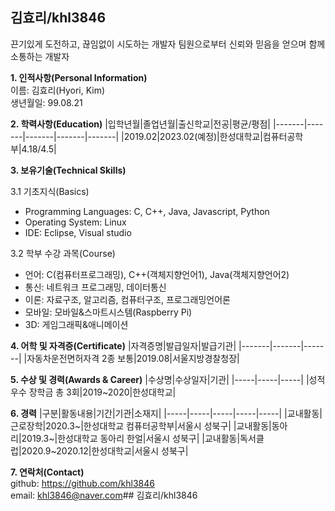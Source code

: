 ## 김효리/khl3846

끈기있게 도전하고, 끊임없이 시도하는 개발자
팀원으로부터 신뢰와 믿음을 얻으며 함께 소통하는 개발자

**1. 인적사항(Personal Information)**  
이름: 김효리(Hyori, Kim)  
생년월일: 99.08.21

**2. 학력사항(Education)**
|입학년월|졸업년월|출신학교|전공|평균/평점|
|-------|-------|-------|-------|-------|
|2019.02|2023.02(예정)|한성대학교|컴퓨터공학부|4.18/4.5|

**3. 보유기술(Technical Skills)**

3.1 기초지식(Basics)

* Programming Languages: C, C++, Java, Javascript, Python
* Operating System: Linux
* IDE: Eclipse, Visual studio

3.2 학부 수강 과목(Course)
* 언어: C(컴퓨터프로그래밍), C++(객체지향언어1), Java(객체지향언어2)
* 통신: 네트워크 프로그래밍, 데이터통신
* 이론: 자료구조, 알고리즘, 컴퓨터구조, 프로그래밍언어론
* 모바일: 모바일&스마트시스템(Raspberry Pi)
* 3D: 게임그래픽&애니메이션

**4. 어학 및 자격증(Certificate)**
|자격증명|발급일자|발급기관|
|-------|-------|-------|
|자동차운전면허자격 2종 보통|2019.08|서울지방경찰청장|

**5. 수상 및 경력(Awards & Career)**
|수상명|수상일자|기관|
|-----|-----|-----|
|성적우수 장학금 총 3회|2019~2020|한성대학교|

**6. 경력**
|구분|활동내용|기간|기관|소재지|
|-----|-----|-----|-----|-----|
|교내활동|근로장학|2020.3~|한성대학교 컴퓨터공학부|서울시 성북구|
|교내활동|동아리|2019.3~|한성대학교 동아리 한얼|서울시 성북구|
|교내활동|독서클럽|2020.9~2020.12|한성대학교|서울시 성북구|

**7. 연락처(Contact)**  
github: https://github.com/khl3846  
email: khl3846@naver.com## 김효리/khl3846

